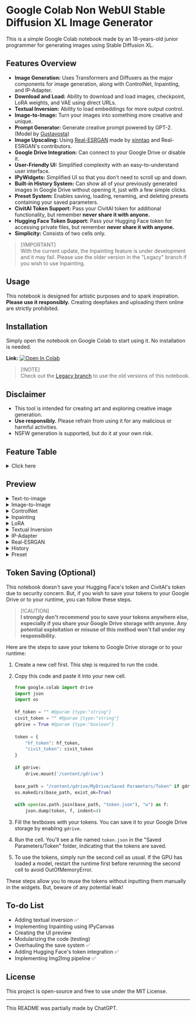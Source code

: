 # Google Colab Non WebUI Stable Diffusion XL Image Generator

This is a simple Google Colab notebook made by an 18-years-old junior programmer for generating images using Stable Diffusion XL.

## Features Overview
- **Image Generation:** Uses Transformers and Diffusers as the major components for image generation, along with ControlNet, Inpainting, and IP-Adapter.
- **Download and Load:** Ability to download and load images, checkpoint, LoRA weights, and VAE using direct URLs.
- **Textual Inversion:** Ability to load embeddings for more output control. 
- **Image-to-Image:** Turn your images into something more creative and unique. 
- **Prompt Generator:** Generate creative prompt powered by GPT-2. (Model by [Gustavosta](https://huggingface.co/Gustavosta))
- **Image Upscaling:** Using [Real-ESRGAN](https://github.com/xinntao/Real-ESRGAN) made by [xinntao](https://github.com/xinntao) and Real-ESRGAN's contributors. 
- **Google Drive Integration:** Can connect to your Google Drive or disable it.
- **User-Friendly UI:** Simplified complexity with an easy-to-understand user interface.
- **IPyWidgets:** Simplified UI so that you don't need to scroll up and down. 
- **Built-in History System:** Can show all of your previously generated images in Google Drive without opening it, just with a few simple clicks.
- **Preset System:** Enables saving, loading, renaming, and deleting presets containing your saved parameters.
- **CivitAI Token Support:** Pass your CivitAI token for additional functionality, but remember **never share it with anyone.**
- **Hugging Face Token Support:** Pass your Hugging Face token for accessing private files, but remember **never share it with anyone.**
- **Simplicity:** Consists of two cells only.

> [!IMPORTANT]\
> With the current update, the Inpainting feature is under development and it may fail. Please use the older version in the "Legacy" branch if you wish to use Inpainting.

## Usage
This notebook is designed for artistic purposes and to spark inspiration. **Please use it responsibly.** Creating deepfakes and uploading them online are strictly prohibited.

## Installation
Simply open the notebook on Google Colab to start using it. No installation is needed. 

**Link:** [![Open In Colab](https://colab.research.google.com/assets/colab-badge.svg)](https://colab.research.google.com/github/ZicoDiegoRR/stable_diffusion_xl_colab_ui/blob/main/V3.ipynb)

> [!NOTE]\
> Check out the [Legacy branch](https://github.com/ZicoDiegoRR/stable_diffusion_xl_colab_ui/tree/legacy) to use the old versions of this notebook.

## Disclaimer
- This tool is intended for creating art and exploring creative image generation.
- **Use responsibly.** Please refrain from using it for any malicious or harmful activities.
- NSFW generation is supported, but do it at your own risk.

## Feature Table
<details> <summary>Click here</summary>
  
|     | Features                                                                                                                     |
|-----|------------------------------------------------------------------------------------------------------------------------------|
| 1.  | Base pipelines and autoencoder (ControlNet, Inpainting, VAE, Text2Img)                                                       |
| 2.  | Base adapters (LoRA, IP-Adapter)                                                                                             |
| 3.  | IPyWidgets                                                                                                                   |
| 4.  | Saving and loading parameters                                                                                                |
| 5.  | Interactive UI                                                                                                               |
| 6.  | Linking widgets                                                                                                              |
| 7.  | History system                                                                                                               |
| 8.  | Upload images directly                                                                                                       |
| 9.  | Image-to-image                                                                                                               |
| 10. | Textual inversion or embeddings                                                                                              |
| 11. | Send images from history to Image-to-image, ControlNet, Inpainting, and/or IP-Adapter                                        |
| 12. | Reset button (defaulting the parameters)                                                                                     |
| 13. | Compatibility with saved parameters from previous versions                                                                   |
| 14. | Preset system (saving and loading custom parameters)                                                                         |
| 15. | GPT-2 Prompt Generator                                                                                                       |
| 16. | Hugging Face token integration                                                                                               |
| 17. | Real-ESRGAN Image Upscaling                                                                                                  |
| 18. | New parameters saving system (from a flat list to a dictionary) and a conversion method to convert old saves to the new ones |
| 19. | URL saving system to save any previously-inputted URLs into a JSON file and access them with filenames only                  |
| 20. | One model at a time for all pipelines instead of multiple models for each pipeline to avoid OutOfMemory error                |
| 21. | Preview buttons to display ControlNet's converted image                                                                      |
| 22. | `components` integration for memory-sharing between pipelines to avoid OutOFMemory error due to independent tensors          |
| 23. | Implementation of `ControlNetUnion` for better memory management and scalable approach                                       |
| 24. | Corrupted-download deletion logic                                                                                            |

</details>

## Preview

<details> <summary> Text-to-image </summary>

![text2img](docs/text2img.jpg)

</details>

<details> <summary> Image-to-Image </summary>

![img2img](docs/img2img.jpg)

</details>

<details> <summary> ControlNet </summary>

![controlnet](docs/controlnet.jpg)

</details>

<details> <summary> Inpainting </summary>
<br>
Will be added soon.

</details>

<details> <summary> LoRA </summary>

![lora](docs/lora.jpg)

</details>

<details> <summary> Textual Inversion </summary>

![embeddings](docs/embeddings.jpg)

</details>

<details> <summary> IP-Adapter </summary>

![ip_adapter](docs/ip_adapter.jpg)

</details>

<details> <summary> Real-ESRGAN </summary>

![realesrgan](docs/realesrgan.jpg)

</details>

<details> <summary> History </summary>

![history](docs/history.jpg)

</details>

<details> <summary> Preset </summary>
  
<br>
Save:

![save](docs/save.jpg)

<br>
Load: 

![load](docs/load.jpg)

<br>
Renane: 

![rename](docs/rename.jpg)

<br>
Delete: 

![delete](docs/delete.jpg)

</details>


## Token Saving (Optional)
This notebook doesn't save your Hugging Face's token and CivitAI's token due to security concern. But, if you wish to save your tokens to your Google Drive or to your runtime, you can follow these steps.

> [!CAUTION]\
> **I strongly don't recommend you to save your tokens anywhere else, especially if you share your Google Drive storage with anyone. Any potential exploitation or misuse of this method won't fall under my responsibility.**

Here are the steps to save your tokens to Google Drive storage or to your runtime:
1. Create a new cell first. This step is required to run the code.
2. Copy this code and paste it into your new cell.

    ```python
    from google.colab import drive
    import json
    import os

    hf_token = "" #@param {type:"string"}
    civit_token = "" #@param {type:"string"}
    gdrive = True #@param {type:"boolean"}

    token = {
        "hf_token": hf_token,
        "civit_token": civit_token
    }

    if gdrive:
        drive.mount('/content/gdrive')

    base_path = "/content/gdrive/MyDrive/Saved Parameters/Token" if gdrive else "/content/Saved Parameters/Token"
    os.makedirs(base_path, exist_ok=True)

    with open(os.path.join(base_path, "token.json"), "w") as f:
        json.dump(token, f, indent=4)
    ```
3. Fill the textboxes with your tokens. You can save it to your Google Drive storage by enabling `gdrive`.
4. Run the cell. You'll see a file named `token.json` in the "Saved Parameters/Token" folder, indicating that the tokens are saved.
5. To use the tokens, simply run the second cell as usual. If the GPU has loaded a model, restart the runtime first before rerunning the second cell to avoid OutOfMemoryError.

These steps allow you to reuse the tokens without inputting them manually in the widgets. But, beware of any potential leak!

## To-do List
- Adding textual inversion ✅ 
- Implementing Inpainting using IPyCanvas
- Creating the UI preview
- Modularizing the code (testing)
- Overhauling the save system ✅
- Adding Hugging Face's token integration ✅ 
- Implementing Img2Img pipeline ✅ 
## License
This project is open-source and free to use under the MIT License.

---

This README was partially made by ChatGPT.
